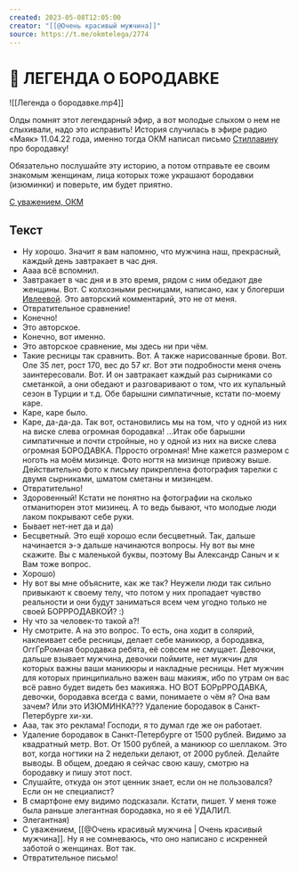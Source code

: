 ```yaml
---
created: 2023-05-08T12:05:00
creator: "[[@Очень красивый мужчина]]"
source: https://t.me/okmtelega/2774
---
```


# 📢 ЛЕГЕНДА О  БОРОДАВКЕ

![[Легенда о бородавке.mp4]]

Олды помнят этот легендарный эфир, а вот молодые слыхом о нем не слыхивали, надо это исправить! История случилась в эфире радио «Маяк» 11.04.22 года, именно тогда ОКМ написал письмо [Стиллавину](https://www.youtube.com/@stillavinfm) про бородавку! 

Обязательно послушайте эту историю, а потом отправьте ее своим знакомым женщинам, лица которых тоже украшают бородавки (изюминки) и поверьте, им будет приятно.


[С уважением, ОКМ](https://t.me/okmtelega)

## Текст

 - Ну хорошо. Значит я вам напомню, что мужчина наш, прекрасный, каждый день завтракает в час дня.
 - Аааа всё вспомнил.
 - Завтракает в час дня и в это время, рядом с ним обедают две женщины. Вот. С колхозными ресницами, написано, как у блогерши [Ивлеевой](https://ru.wikipedia.org/wiki/%D0%98%D0%B2%D0%BB%D0%B5%D0%B5%D0%B2%D0%B0,_%D0%9D%D0%B0%D1%81%D1%82%D1%8F). Это авторский комментарий, это не от меня.
 - Отвратительное сравнение!
 - Конечно!
 - Это авторское.
 - Конечно, вот именно.
 - Это авторское сравнение, мы здесь ни при чём.
 - Такие ресницы так сравнить. Вот. А также нарисованные брови. Вот. Оле 35 лет, рост 170, вес до 57 кг. Вот эти подробности меня очень заинтересовали. Вот. И он завтракает каждый раз сырниками со сметанкой, а они обедают и разговаривают о том, что их купальный сезон в Турции и т.д. Обе барышни симпатичные, кстати по-моему каре.
 - Каре, каре было.
 - Каре, да-да-да. Так вот, остановились мы на том, что у одной из них на виске слева огромная бородавка! ...Итак обе барышни симпатичные и почти стройные, но у одной из них на виске слева огромная БОРОДАВКА. Прросто огромная! Мне кажется размером с ноготь на моём мизинце. Фото ногтя на мизинце привожу выше. Действительно фото к письму прикреплена фотография тарелки с двумя сырниками, шматом сметаны и мизинцем.
 - Отвратительно!
 - Здоровенный! Кстати не понятно на фотографии на сколько отманитюрен этот мизинец. А то ведь бывают, что молодые люди лаком покрывают себе руки.
 - Бывает нет-нет да и да)
 - Бесцветный. Это ещё хорошо если бесцветный. Так, дальше начинается э-э дальше начинаются вопросы. Ну вот вы мне скажите. Вы с маленькой буквы, поэтому Вы Александр Саныч и к Вам тоже вопрос.
 - Хорошо)
 - Ну вот вы мне объясните, как же так? Неужели люди так сильно привыкают к своему телу, что потом у них пропадает чувство реальности и они будут заниматься всем чем угодно только не своей БОРРРОДАВКОЙ? :)
 - Ну что за человек-то такой а?!
 - Ну смотрите. А на это вопрос. То есть, она ходит в солярий, наклеивает себе ресницы, делает себе маникюр, а бородавка, ОггГрРомная бородавка ребята, её совсем не смущает. Девочки, дальше взывает мужчина, девочки поймите, нет мужчин для которых важны ваши маникюры и накладные ресницы. Нет мужчин для которых принципиально важен ваш макияж, ибо по утрам он вас всё равно будет видеть без макияжа. НО ВОТ БОРрРРОДАВКА, девочки, бородавка всегда с вами, понимаете о чём я? Она вам зачем? Или это ИЗЮМИНКА??? Удаление бородавок в Санкт-Петербурге хи-хи.
 - Ааа, так это реклама! Господи, я то думал где же он работает.
 - Удаление бородавок в Санкт-Петербурге от 1500 рублей. Видимо за квадратный метр. Вот. От 1500 рублей, а маникюр со шеллаком. Это вот, когда ногтики на 2 недельки делают, от 2000 рублей. Делайте выводы. В общем, доедаю я сейчас свою кашу, смотрю на бородавку и пишу этот пост.
 - Слушайте, откуда он этот ценник знает, если он не пользовался? Если он не специалист?
 - В смартфоне ему видимо подсказали. Кстати, пишет. У меня тоже была раньше элегантная бородавка, но я её УДАЛИЛ.
 - Элегантная)
 - С уважением, [[@Очень красивый мужчина | Очень красивый мужчина]]. Ну я не сомневаюсь, что оно написано с искренней заботой о женщинах. Вот так.
 - Отвратительное письмо!

